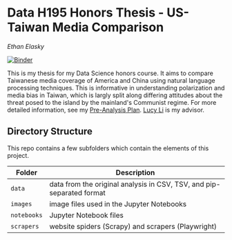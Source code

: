 # Data H195 Honors Thesis - US-Taiwan Media Comparison

_Ethan Elasky_

[![Binder](https://mybinder.org/badge_logo.svg)](https://mybinder.org/v2/gh/ethanelasky/ustmc/HEAD)

This is my thesis for my Data Science honors course. It aims to compare Taiwanese media coverage of America and China using natural language processing techniques. This is informative in understanding polarization and media bias in Taiwan, which is largly split along differing attitudes about the threat posed to the island by the mainland's Communist regime. For more detailed information, see my [Pre-Analysis Plan](notebooks/pre-analysis-plan.md). [Lucy Li](lucy3.github.io) is my advisor.

## Directory Structure

This repo contains a few subfolders which contain the elements of this project.

| Folder | Description |
|-----|-----|
| `data`  | data from the original analysis in CSV, TSV, and pip-separated format  |
| `images`  | image files used in the Jupyter Notebooks  |
| `notebooks`  | Jupyter Notebook files  |
| `scrapers`  |  website spiders (Scrapy) and scrapers (Playwright) |